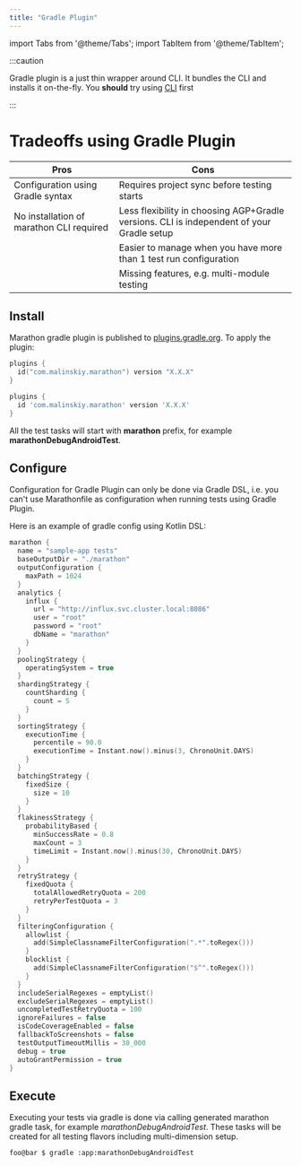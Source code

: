 ```yaml
---
title: "Gradle Plugin"
---
```


import Tabs from '@theme/Tabs';
import TabItem from '@theme/TabItem';

:::caution

Gradle plugin is a just thin wrapper around CLI. It bundles the CLI and installs it on-the-fly.
You **should** try using [CLI][2] first

:::

# Tradeoffs using Gradle Plugin

| Pros                                     | Cons                                                                                      |
|------------------------------------------|-------------------------------------------------------------------------------------------|
| Configuration using Gradle syntax        | Requires project sync before testing starts                                               |
| No installation of marathon CLI required | Less flexibility in choosing AGP+Gradle versions. CLI is independent of your Gradle setup |
|                                          | Easier to manage when you have more than 1 test run configuration                         |
|                                          | Missing features, e.g. multi-module testing                                               |

## Install

Marathon gradle plugin is published to [plugins.gradle.org][1].
To apply the plugin:

<Tabs>
<TabItem value="kts" label="Kotlin DSL">

```kotlin
plugins {
  id("com.malinskiy.marathon") version "X.X.X"
}
```

</TabItem>
<TabItem value="GroovyDSL" label="Groovy DSL">

```groovy
plugins {
  id 'com.malinskiy.marathon' version 'X.X.X'
}
```

</TabItem>
</Tabs>

All the test tasks will start with **marathon** prefix, for example **marathonDebugAndroidTest**.

[1]: https://plugins.gradle.org
[2]: /runner/intro/install.md

## Configure

Configuration for Gradle Plugin can only be done via Gradle DSL, i.e. you can't use Marathonfile as configuration when running tests using Gradle Plugin.

Here is an example of gradle config using Kotlin DSL:

```kotlin
marathon {
  name = "sample-app tests"
  baseOutputDir = "./marathon"
  outputConfiguration {
    maxPath = 1024
  }
  analytics {
    influx {
      url = "http://influx.svc.cluster.local:8086"
      user = "root"
      password = "root"
      dbName = "marathon"
    }
  }
  poolingStrategy {
    operatingSystem = true
  }
  shardingStrategy {
    countSharding {
      count = 5
    }
  }
  sortingStrategy {
    executionTime {
      percentile = 90.0
      executionTime = Instant.now().minus(3, ChronoUnit.DAYS)
    }
  }
  batchingStrategy {
    fixedSize {
      size = 10
    }
  }
  flakinessStrategy {
    probabilityBased {
      minSuccessRate = 0.8
      maxCount = 3
      timeLimit = Instant.now().minus(30, ChronoUnit.DAYS)
    }
  }
  retryStrategy {
    fixedQuota {
      totalAllowedRetryQuota = 200
      retryPerTestQuota = 3
    }
  }
  filteringConfiguration {
    allowlist {
      add(SimpleClassnameFilterConfiguration(".*".toRegex()))
    }
    blocklist {
      add(SimpleClassnameFilterConfiguration("$^".toRegex()))
    }
  }
  includeSerialRegexes = emptyList()
  excludeSerialRegexes = emptyList()
  uncompletedTestRetryQuota = 100
  ignoreFailures = false
  isCodeCoverageEnabled = false
  fallbackToScreenshots = false
  testOutputTimeoutMillis = 30_000
  debug = true
  autoGrantPermission = true
}
```

## Execute

Executing your tests via gradle is done via calling generated marathon gradle task, for example *marathonDebugAndroidTest*. 
These tasks will be created for all testing flavors including multi-dimension setup.

```shell-session
foo@bar $ gradle :app:marathonDebugAndroidTest
```
